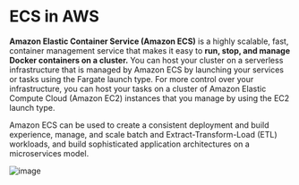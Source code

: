 # ECS in AWS

**Amazon Elastic Container Service (Amazon ECS)** is a highly scalable, fast, container management service that makes it easy to **run, stop, and manage Docker containers on a cluster.** You can host your cluster on a serverless infrastructure that is managed by Amazon ECS by launching your services or tasks using the Fargate launch type. For more control over your infrastructure, you can host your tasks on a cluster of Amazon Elastic Compute Cloud (Amazon EC2) instances that you manage by using the EC2 launch type.

Amazon ECS can be used to create a consistent deployment and build experience, manage, and scale batch and Extract-Transform-Load (ETL) workloads, and build sophisticated application architectures on a microservices model.

![image](https://user-images.githubusercontent.com/44325167/130446752-05322d9b-98dc-4af6-9739-6d3c0ab96385.png)
